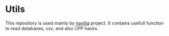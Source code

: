 Utils
=====

This repository is used mainly by [navitia](http://www.github.com/CanalTP/navitia "navitia") project.
It contains usefull function to read databases, csv, and also CPP hacks.
